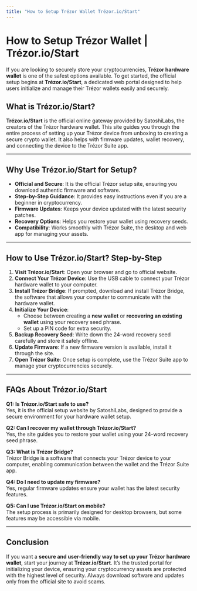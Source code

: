 ```yaml
---
title: "How to Setup Trézor Wallet Trézor.io/Start"
---
```


# How to Setup Trézor Wallet | Trézor.io/Start

If you are looking to securely store your cryptocurrencies, **Trézor hardware wallet** is one of the safest options available. To get started, the official setup begins at **Trézor.io/Start**, a dedicated web portal designed to help users initialize and manage their Trézor wallets easily and securely.

## What is Trézor.io/Start?

**Trézor.io/Start** is the official online gateway provided by SatoshiLabs, the creators of the Trézor hardware wallet. This site guides you through the entire process of setting up your Trézor device from unboxing to creating a secure crypto wallet. It also helps with firmware updates, wallet recovery, and connecting the device to the Trézor Suite app.

---

## Why Use Trézor.io/Start for Setup?

- **Official and Secure**: It is the official Trézor setup site, ensuring you download authentic firmware and software.
- **Step-by-Step Guidance**: It provides easy instructions even if you are a beginner in cryptocurrency.
- **Firmware Updates**: Keeps your device updated with the latest security patches.
- **Recovery Options**: Helps you restore your wallet using recovery seeds.
- **Compatibility**: Works smoothly with Trézor Suite, the desktop and web app for managing your assets.

---

## How to Use Trézor.io/Start? Step-by-Step

1. **Visit Trézor.io/Start**: Open your browser and go to official website.
2. **Connect Your Trézor Device**: Use the USB cable to connect your Trézor hardware wallet to your computer.
3. **Install Trézor Bridge**: If prompted, download and install Trézor Bridge, the software that allows your computer to communicate with the hardware wallet.
4. **Initialize Your Device**:
   - Choose between creating a **new wallet** or **recovering an existing wallet** using your recovery seed phrase.
   - Set up a PIN code for extra security.
5. **Backup Recovery Seed**: Write down the 24-word recovery seed carefully and store it safely offline.
6. **Update Firmware**: If a new firmware version is available, install it through the site.
7. **Open Trézor Suite**: Once setup is complete, use the Trézor Suite app to manage your cryptocurrencies securely.

---

## FAQs About Trézor.io/Start

**Q1: Is Trézor.io/Start safe to use?**  
Yes, it is the official setup website by SatoshiLabs, designed to provide a secure environment for your hardware wallet setup.

**Q2: Can I recover my wallet through Trézor.io/Start?**  
Yes, the site guides you to restore your wallet using your 24-word recovery seed phrase.

**Q3: What is Trézor Bridge?**  
Trézor Bridge is a software that connects your Trézor device to your computer, enabling communication between the wallet and the Trézor Suite app.

**Q4: Do I need to update my firmware?**  
Yes, regular firmware updates ensure your wallet has the latest security features.

**Q5: Can I use Trézor.io/Start on mobile?**  
The setup process is primarily designed for desktop browsers, but some features may be accessible via mobile.

---

## Conclusion

If you want a **secure and user-friendly way to set up your Trézor hardware wallet**, start your journey at **Trézor.io/Start**. It’s the trusted portal for initializing your device, ensuring your cryptocurrency assets are protected with the highest level of security. Always download software and updates only from the official site to avoid scams.
